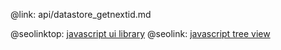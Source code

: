 @link: api/datastore_getnextid.md

@seolinktop: [javascript ui library](https://webix.com)
@seolink: [javascript tree view](https://webix.com/widget/tree/)